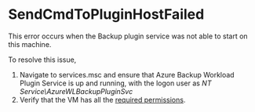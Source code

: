 <properties
      pageTitle="SendCmdToPluginHostFailed"
      description="SendCmdToPluginHostFailed"
      infoBubbleText="This error occurs when the Backup plugin service was not able to start on this machine"
      service="microsoft.recoveryservices"
      resource="backup"
      authors="srinathv"
      ms.author="srinathv"
      articleId="azurebackup-crc-sendcmdtopluginhostfailed"
      diagnosticScenario="azurebackup-crc-sendcmdtopluginhostfailed"
      selfHelpType="diagnostics"
      supportTopicIds=""
      productPesIds="15207"
      cloudEnvironments="public, fairfax, usnat, ussec"
	ownershipId="StorageMediaEdge_Backup"
/>

# SendCmdToPluginHostFailed

<!--issueDescription-->
This error occurs when the Backup plugin service was not able to start on this machine.
<!--/issueDescription-->

To resolve this issue, 
1. Navigate to services.msc and ensure that Azure Backup Workload Plugin Service is up and running, with the logon user as *NT Service\AzureWLBackupPluginSvc*
2. Verify that the VM has all the [required permissions](https://docs.microsoft.com/azure/backup/backup-azure-sql-database#set-vm-permissions). 
